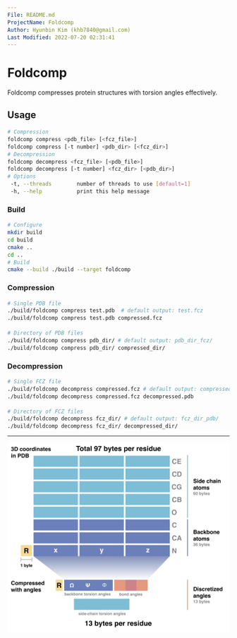 ```yaml
---
File: README.md
ProjectName: Foldcomp
Author: Hyunbin Kim (khb7840@gmail.com)
Last Modified: 2022-07-20 02:31:41
---
```


# Foldcomp
Foldcomp compresses protein structures with torsion angles effectively.

## Usage
```sh
# Compression
foldcomp compress <pdb_file> [<fcz_file>]
foldcomp compress [-t number] <pdb_dir> [<fcz_dir>]
# Decompression
foldcomp decompress <fcz_file> [<pdb_file>]
foldcomp decompress [-t number] <fcz_dir> [<pdb_dir>]
# Options
 -t, --threads        number of threads to use [default=1]
 -h, --help           print this help message
```

### Build
```sh
# Configure
mkdir build
cd build
cmake ..
cd ..
# Build
cmake --build ./build --target foldcomp
```

### Compression
```sh
# Single PDB file
./build/foldcomp compress test.pdb  # default output: test.fcz
./build/foldcomp compress test.pdb compressed.fcz

# Directory of PDB files
./build/foldcomp compress pdb_dir/ # default output: pdb_dir_fcz/
./build/foldcomp compress pdb_dir/ compressed_dir/
```
### Decompression
```sh
# Single FCZ file
./build/foldcomp decompress compressed.fcz # default output: compressed.pdb
./build/foldcomp decompress compressed.fcz decompressed.pdb

# Directory of FCZ files
./build/foldcomp decompress fcz_dir/ # default output: fcz_dir_pdb/
./build/foldcomp decompress fcz_dir/ decompressed_dir/
```

---

![abstract](.github/img/Abstract.jpg)